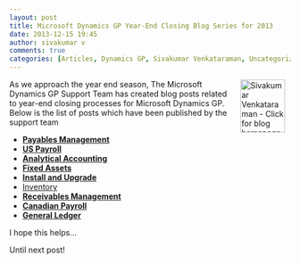 ```yaml
---
layout: post
title: Microsoft Dynamics GP Year-End Closing Blog Series for 2013
date: 2013-12-15 19:45
author: sivakumar v
comments: true
categories: [Articles, Dynamics GP, Sivakumar Venkataraman, Uncategorized, Year End Processing]
---
```

<p style="text-align:left;"><a title="Sivakumar Venkataraman - Click for blog homepage"><img src="https://microsofttpd.github.io/assets/0871.sivav.jpg" alt="Sivakumar Venkataraman - Click for blog homepage" width="80" height="95" align="right" border="0" hspace="10" /></a>As we approach the year end season, The Microsoft Dynamics GP Support Team has created blog posts related to year-end closing processes for Microsoft Dynamics GP. Below is the list of posts which have been published by the support team</p>
<ul>
<li><strong><a href="https://community.dynamics.com/gp/b/dynamicsgp/archive/2013/11/12/draft-how-to-modify-the-bai-file-format-for-electronic-reconcile-in-microsoft-dynamics-gp.aspx" target="_blank">Payables Management</a></strong><strong></strong></li>
<li><strong><a href="https://community.dynamics.com/gp/b/dynamicsgp/archive/2013/11/14/draft-year-end-closing-2013-for-microsoft-dynamics-gp-us-payroll.aspx" target="_blank">US Payroll</a></strong></li>
<li><strong><a href="https://community.dynamics.com/gp/b/dynamicsgp/archive/2013/11/19/draft-microsoft-dynamics-gp-year-end-release-2013-analytical-accounting-year-end-close.aspx" target="_blank">Analytical Accounting</a></strong></li>
<li><strong><a href="https://community.dynamics.com/gp/b/dynamicsgp/archive/2013/11/21/draft-fixed-assets.aspx?WT.mc_id=BlogPost" target="_blank">Fixed Assets</a></strong></li>
<li><strong><a href="https://community.dynamics.com/gp/b/dynamicsgp/archive/2013/11/26/microsoft-dynamics-gp-year-end-release-2013-install-amp-upgrade.aspx?WT.mc_id=BlogPost" target="_blank">Install and Upgrade</a></strong></li>
<li><a href="https://community.dynamics.com/gp/b/dynamicsgp/archive/2013/11/29/microsoft-dynamics-gp-year-end-release-2013-inventory-control-year-end-close.aspx" target="_blank">Inventory</a></li>
<li><strong><a href="https://community.dynamics.com/gp/b/dynamicsgp/archive/2013/12/03/microsoft-dynamics-gp-year-end-release-2013-receivables-management-year-end-close.aspx" target="_blank">Receivables Management</a></strong></li>
<li><strong><a href="https://community.dynamics.com/gp/b/dynamicsgp/archive/2013/12/05/microsoft-dynamics-gp-year-end-release-2013-canadian-payroll-year-end-close.aspx" target="_blank">Canadian Payroll</a></strong></li>
<li><strong><a href="https://community.dynamics.com/gp/b/dynamicsgp/archive/2013/12/10/draft.aspx" target="_blank">General Ledger</a></strong></li>
</ul>
<p>I hope this helps&hellip;</p>
<p>Until next post!</p>
